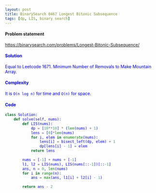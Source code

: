 ```yaml
---
layout: post
title: BinarySearch 0467 Longest Bitonic Subsequence
tags: [dp, LIS, binary search]
---
```


#### Problem statement

<a href="https://binarysearch.com/problems/Longest-Bitonic-Subsequence/"> <font color = blue>https://binarysearch.com/problems/Longest-Bitonic-Subsequence/

#### Solution
Equal to Leetcode 1671. Minimum Number of Removals to Make Mountain Array.

#### Complexity
It is `O(n log n)` for time and `O(n)` for space.

#### Code
```python
class Solution:
    def solve(self, nums):
        def LIS(nums):
            dp = [10**10] * (len(nums) + 1)
            lens = [0]*len(nums)
            for i, elem in enumerate(nums): 
                lens[i] = bisect_left(dp, elem) + 1
                dp[lens[i] - 1] = elem 
            return lens
        
        nums = [-1] + nums + [-1]
        l1, l2 = LIS(nums), LIS(nums[::-1])[::-1]
        ans, n = 0, len(nums)
        for i in range(n):
            ans = max(ans, l1[i] + l2[i] - 1)
                
        return ans - 2
```
